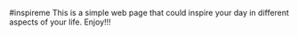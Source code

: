 #inspireme
This is a simple web page that could inspire your day in different aspects of your life. Enjoy!!!
